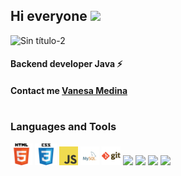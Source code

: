
## Hi everyone <img src="https://media.giphy.com/media/hvRJCLFzcasrR4ia7z/giphy.gif" width="25px">

<!--
**VaneMedina/VaneMedina** is a ✨ _special_ ✨ repository because its `README.md` (this file) appears on your GitHub profile.

Here are some ideas to get you started:

- 🔭 I’m currently working on ...
- 🌱 I’m currently learning ...
- 👯 I’m looking to collaborate on ...
- 🤔 I’m looking for help with ...
- 💬 Ask me about ...
- 📫 How to reach me: ...
- 😄 Pronouns: ...
- ⚡ Fun fact: ...
-->
![Sin título-2](https://user-images.githubusercontent.com/76893473/125148541-69becf80-e109-11eb-8bf3-127c3fc9f355.png)

#### Backend developer Java :zap:  
#### Contact me [Vanesa Medina](https://www.linkedin.com/in/vanesa-medina-/)
#
### Languages and Tools

<div width= "300px" height="300px" background = "red"></div>
 
<code><img height="35" src="https://raw.githubusercontent.com/github/explore/80688e429a7d4ef2fca1e82350fe8e3517d3494d/topics/html/html.png"></code>
<code><img height="35" src="https://raw.githubusercontent.com/github/explore/80688e429a7d4ef2fca1e82350fe8e3517d3494d/topics/css/css.png"></code>
<code><img height="30" src="https://raw.githubusercontent.com/github/explore/80688e429a7d4ef2fca1e82350fe8e3517d3494d/topics/javascript/javascript.png"></code>
<code><img height="30" src="https://raw.githubusercontent.com/github/explore/80688e429a7d4ef2fca1e82350fe8e3517d3494d/topics/mysql/mysql.png"></code>
<code><img height="30" src="https://raw.githubusercontent.com/github/explore/80688e429a7d4ef2fca1e82350fe8e3517d3494d/topics/git/git.png"></code>
<code><img height="35" src="https://image.flaticon.com/icons/png/512/226/226777.png"></code>
<code><img height="30" src="https://repository-images.githubusercontent.com/233450313/aab78f80-432c-11ea-80f4-3eeebac4d126"></code>
<code><img height="30" src="https://picodotdev.github.io/blog-bitix/assets/images/logotypes/spring.svg"></code>
<code><img height="35" src="https://media.bitdegree.org/storage/media/images/2018/12/hibernate-interview-questions-logo.png"></code>
